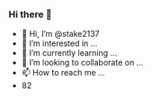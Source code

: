 ### Hi there 👋
- 👋 Hi, I’m @stake2137
- 👀 I’m interested in ...
- 🌱 I’m currently learning ...
- 💞️ I’m looking to collaborate on ...
- 📫 How to reach me ...
- 82
<!--
**Themanhdh/themanhdh** is a ✨ _special_ ✨ repository because its `README.md` (this file) appears on your GitHub profile.


